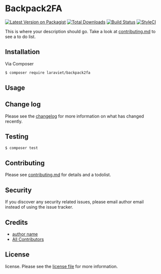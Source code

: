 # Backpack2FA

[![Latest Version on Packagist][ico-version]][link-packagist]
[![Total Downloads][ico-downloads]][link-downloads]
[![Build Status][ico-travis]][link-travis]
[![StyleCI][ico-styleci]][link-styleci]

This is where your description should go. Take a look at [contributing.md](contributing.md) to see a to do list.

## Installation

Via Composer

``` bash
$ composer require laraviet/backpack2fa
```

## Usage

## Change log

Please see the [changelog](changelog.md) for more information on what has changed recently.

## Testing

``` bash
$ composer test
```

## Contributing

Please see [contributing.md](contributing.md) for details and a todolist.

## Security

If you discover any security related issues, please email author email instead of using the issue tracker.

## Credits

- [author name][link-author]
- [All Contributors][link-contributors]

## License

license. Please see the [license file](license.md) for more information.

[ico-version]: https://img.shields.io/packagist/v/laraviet/backpack2fa.svg?style=flat-square
[ico-downloads]: https://img.shields.io/packagist/dt/laraviet/backpack2fa.svg?style=flat-square
[ico-travis]: https://img.shields.io/travis/laraviet/backpack2fa/master.svg?style=flat-square
[ico-styleci]: https://styleci.io/repos/12345678/shield

[link-packagist]: https://packagist.org/packages/laraviet/backpack2fa
[link-downloads]: https://packagist.org/packages/laraviet/backpack2fa
[link-travis]: https://travis-ci.org/laraviet/backpack2fa
[link-styleci]: https://styleci.io/repos/12345678
[link-author]: https://github.com/laraviet
[link-contributors]: ../../contributors]